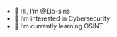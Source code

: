 - 👋 Hi, I’m @Elo-siris
- 👀 I’m interested in Cybersecurity
- 🌱 I’m currently learning OSINT


<!---
Elo-siris/Elo-siris is a ✨ special ✨ repository because its `README.md` (this file) appears on your GitHub profile.
You can click the Preview link to take a look at your changes.
--->
